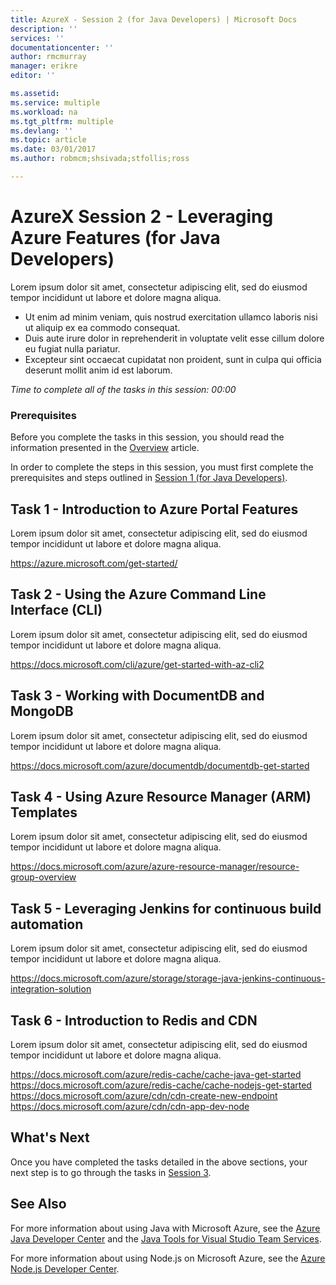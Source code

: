 ```yaml
---
title: AzureX - Session 2 (for Java Developers) | Microsoft Docs
description: ''
services: ''
documentationcenter: ''
author: rmcmurray
manager: erikre
editor: ''

ms.assetid: 
ms.service: multiple
ms.workload: na
ms.tgt_pltfrm: multiple
ms.devlang: ''
ms.topic: article
ms.date: 03/01/2017
ms.author: robmcm;shsivada;stfollis;ross

---
```


# AzureX Session 2 - Leveraging Azure Features (for Java Developers)

Lorem ipsum dolor sit amet, consectetur adipiscing elit, sed do eiusmod tempor incididunt ut labore et dolore magna aliqua.

* Ut enim ad minim veniam, quis nostrud exercitation ullamco laboris nisi ut aliquip ex ea commodo consequat.
* Duis aute irure dolor in reprehenderit in voluptate velit esse cillum dolore eu fugiat nulla pariatur.
* Excepteur sint occaecat cupidatat non proident, sunt in culpa qui officia deserunt mollit anim id est laborum.

*Time to complete all of the tasks in this session: 00:00*

### Prerequisites

Before you complete the tasks in this session, you should read the information presented in the [Overview] article.

In order to complete the steps in this session, you must first complete the prerequisites and steps outlined in [Session 1 (for Java Developers)][Session1Java].

## Task 1 - Introduction to Azure Portal Features

Lorem ipsum dolor sit amet, consectetur adipiscing elit, sed do eiusmod tempor incididunt ut labore et dolore magna aliqua.

https://azure.microsoft.com/get-started/

## Task 2 - Using the Azure Command Line Interface (CLI)

Lorem ipsum dolor sit amet, consectetur adipiscing elit, sed do eiusmod tempor incididunt ut labore et dolore magna aliqua.

https://docs.microsoft.com/cli/azure/get-started-with-az-cli2

## Task 3 - Working with DocumentDB and MongoDB

Lorem ipsum dolor sit amet, consectetur adipiscing elit, sed do eiusmod tempor incididunt ut labore et dolore magna aliqua.

https://docs.microsoft.com/azure/documentdb/documentdb-get-started

## Task 4 - Using Azure Resource Manager (ARM) Templates

Lorem ipsum dolor sit amet, consectetur adipiscing elit, sed do eiusmod tempor incididunt ut labore et dolore magna aliqua.

https://docs.microsoft.com/azure/azure-resource-manager/resource-group-overview

## Task 5 - Leveraging Jenkins for continuous build automation

Lorem ipsum dolor sit amet, consectetur adipiscing elit, sed do eiusmod tempor incididunt ut labore et dolore magna aliqua.

https://docs.microsoft.com/azure/storage/storage-java-jenkins-continuous-integration-solution

## Task 6 - Introduction to Redis and CDN

Lorem ipsum dolor sit amet, consectetur adipiscing elit, sed do eiusmod tempor incididunt ut labore et dolore magna aliqua.

https://docs.microsoft.com/azure/redis-cache/cache-java-get-started
https://docs.microsoft.com/azure/redis-cache/cache-nodejs-get-started
https://docs.microsoft.com/azure/cdn/cdn-create-new-endpoint
https://docs.microsoft.com/azure/cdn/cdn-app-dev-node

## What's Next

Once you have completed the tasks detailed in the above sections, your next step is to go through the tasks in [Session 3][Session3].

## See Also

For more information about using Java with Microsoft Azure, see the [Azure Java Developer Center] and the [Java Tools for Visual Studio Team Services].

For more information about using Node.js on Microsoft Azure, see the [Azure Node.js Developer Center].

<!-- URL List -->

[Azure Java Developer Center]: https://azure.microsoft.com/develop/java/
[Java Tools for Visual Studio Team Services]: https://java.visualstudio.com/
[Azure Node.js Developer Center]: https://azure.microsoft.com/develop/nodejs/

[Overview]: ./azurex-overview.md
[Session1Java]: ./azurex-session-1-java.md
[Session1Node]: ./azurex-session-1-nodejs.md
[Session2Java]: ./azurex-session-2-java.md
[Session2Node]: ./azurex-session-2-nodejs.md
[Session3]: ./azurex-session-3.md
[Session4]: ./azurex-session-4.md

<!-- IMG List -->

